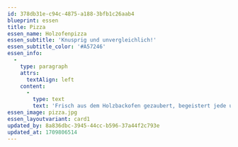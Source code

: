 ```yaml
---
id: 378db31e-c94c-4875-a188-3bfb1c26aab4
blueprint: essen
title: Pizza
essen_name: Holzofenpizza
essen_subtitle: 'Knusprig und unvergleichlich!'
essen_subtitle_color: '#A57246'
essen_info:
  -
    type: paragraph
    attrs:
      textAlign: left
    content:
      -
        type: text
        text: 'Frisch aus dem Holzbackofen gezaubert, begeistert jede unserer Pizzen mit einer krossen, goldbraunen Kruste, die das Herz höherschlagen lässt. Die perfekte Kombination von hochwertigen Zutaten und der einzigartigen Hitze des Holzofens verleiht unserer Holzofenpizza einen unverwechselbaren Charakter, der jeden Bissen zu einem Genusserlebnis macht. '
essen_image: pizza.jpg
essen_layoutvariant: card1
updated_by: 8a836dbc-3945-44cc-b596-37a44f2c793e
updated_at: 1709806514
---
```


